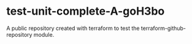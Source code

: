 # test-unit-complete-A-goH3bo
A public repository created with terraform to test the terraform-github-repository module.
